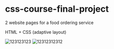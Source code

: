 # css-course-final-project
2 website pages for a food ordering service

HTML + CSS (adaptive layout)  

![123123123](https://user-images.githubusercontent.com/90202470/132730318-18a41aba-aff5-41fb-8fd7-a2e528589ab0.jpg)
![12312312312](https://user-images.githubusercontent.com/90202470/132730419-0e7a4ec8-c3ee-4792-82cc-050f63cb606c.png)


